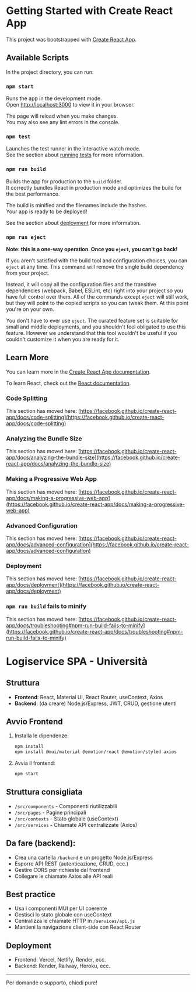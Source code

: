 # Getting Started with Create React App

This project was bootstrapped with [Create React App](https://github.com/facebook/create-react-app).

## Available Scripts

In the project directory, you can run:

### `npm start`

Runs the app in the development mode.\
Open [http://localhost:3000](http://localhost:3000) to view it in your browser.

The page will reload when you make changes.\
You may also see any lint errors in the console.

### `npm test`

Launches the test runner in the interactive watch mode.\
See the section about [running tests](https://facebook.github.io/create-react-app/docs/running-tests) for more information.

### `npm run build`

Builds the app for production to the `build` folder.\
It correctly bundles React in production mode and optimizes the build for the best performance.

The build is minified and the filenames include the hashes.\
Your app is ready to be deployed!

See the section about [deployment](https://facebook.github.io/create-react-app/docs/deployment) for more information.

### `npm run eject`

**Note: this is a one-way operation. Once you `eject`, you can't go back!**

If you aren't satisfied with the build tool and configuration choices, you can `eject` at any time. This command will remove the single build dependency from your project.

Instead, it will copy all the configuration files and the transitive dependencies (webpack, Babel, ESLint, etc) right into your project so you have full control over them. All of the commands except `eject` will still work, but they will point to the copied scripts so you can tweak them. At this point you're on your own.

You don't have to ever use `eject`. The curated feature set is suitable for small and middle deployments, and you shouldn't feel obligated to use this feature. However we understand that this tool wouldn't be useful if you couldn't customize it when you are ready for it.

## Learn More

You can learn more in the [Create React App documentation](https://facebook.github.io/create-react-app/docs/getting-started).

To learn React, check out the [React documentation](https://reactjs.org/).

### Code Splitting

This section has moved here: [https://facebook.github.io/create-react-app/docs/code-splitting](https://facebook.github.io/create-react-app/docs/code-splitting)

### Analyzing the Bundle Size

This section has moved here: [https://facebook.github.io/create-react-app/docs/analyzing-the-bundle-size](https://facebook.github.io/create-react-app/docs/analyzing-the-bundle-size)

### Making a Progressive Web App

This section has moved here: [https://facebook.github.io/create-react-app/docs/making-a-progressive-web-app](https://facebook.github.io/create-react-app/docs/making-a-progressive-web-app)

### Advanced Configuration

This section has moved here: [https://facebook.github.io/create-react-app/docs/advanced-configuration](https://facebook.github.io/create-react-app/docs/advanced-configuration)

### Deployment

This section has moved here: [https://facebook.github.io/create-react-app/docs/deployment](https://facebook.github.io/create-react-app/docs/deployment)

### `npm run build` fails to minify

This section has moved here: [https://facebook.github.io/create-react-app/docs/troubleshooting#npm-run-build-fails-to-minify](https://facebook.github.io/create-react-app/docs/troubleshooting#npm-run-build-fails-to-minify)

# Logiservice SPA - Università

## Struttura
- **Frontend**: React, Material UI, React Router, useContext, Axios
- **Backend**: (da creare) Node.js/Express, JWT, CRUD, gestione utenti

## Avvio Frontend
1. Installa le dipendenze:
   ```sh
   npm install
   npm install @mui/material @emotion/react @emotion/styled axios
   ```
2. Avvia il frontend:
   ```sh
   npm start
   ```

## Struttura consigliata
- `/src/components` - Componenti riutilizzabili
- `/src/pages` - Pagine principali
- `/src/contexts` - Stato globale (useContext)
- `/src/services` - Chiamate API centralizzate (Axios)

## Da fare (backend):
- Crea una cartella `/backend` e un progetto Node.js/Express
- Esporre API REST (autenticazione, CRUD, ecc.)
- Gestire CORS per richieste dal frontend
- Collegare le chiamate Axios alle API reali

## Best practice
- Usa i componenti MUI per UI coerente
- Gestisci lo stato globale con useContext
- Centralizza le chiamate HTTP in `/services/api.js`
- Mantieni la navigazione client-side con React Router

## Deployment
- Frontend: Vercel, Netlify, Render, ecc.
- Backend: Render, Railway, Heroku, ecc.

---
Per domande o supporto, chiedi pure!
